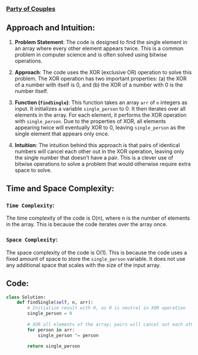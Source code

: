 ### [Party of Couples](https://www.geeksforgeeks.org/problems/alone-in-couple5507/1)

## Approach and Intuition:
1. **Problem Statement**: The code is designed to find the single element in an array where every other element appears twice. This is a common problem in computer science and is often solved using bitwise operations.

2. **Approach**: The code uses the XOR (exclusive OR) operation to solve this problem. The XOR operation has two important properties: (a) the XOR of a number with itself is 0, and (b) the XOR of a number with 0 is the number itself.

3. **Function (`findSingle`)**: This function takes an array `arr` of `n` integers as input. It initializes a variable `single_person` to 0. It then iterates over all elements in the array. For each element, it performs the XOR operation with `single_person`. Due to the properties of XOR, all elements appearing twice will eventually XOR to 0, leaving `single_person` as the single element that appears only once.

4. **Intuition**: The intuition behind this approach is that pairs of identical numbers will cancel each other out in the XOR operation, leaving only the single number that doesn't have a pair. This is a clever use of bitwise operations to solve a problem that would otherwise require extra space to solve.

## Time and Space Complexity:
### `Time Complexity`:
The time complexity of the code is O(n), where n is the number of elements in the array. This is because the code iterates over the array once.

### `Space Complexity`:
The space complexity of the code is O(1). This is because the code uses a fixed amount of space to store the `single_person` variable. It does not use any additional space that scales with the size of the input array.

## Code:
```py
class Solution:
    def findSingle(self, n, arr):
        # Initialize result with 0, as 0 is neutral in XOR operation
        single_person = 0
        
        # XOR all elements of the array; pairs will cancel out each other
        for person in arr:
            single_person ^= person
        
        return single_person

```
